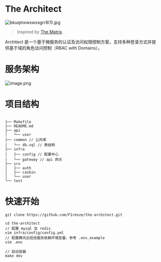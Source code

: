 # The Architect


![bkuqmxwswsxgrr8(1).jpg](https://i.loli.net/2020/02/12/Q3CTJkB26XwVdHF.jpg)
> Inspired by [The Matrix](https://en.wikipedia.org/wiki/Architect_(The_Matrix)).

Architect 是一个基于微服务的认证及访问权限控制方案，支持多种登录方式并提供基于域的角色访问控制（RBAC with Domains）。

# 服务架构

![image.png](https://i.loli.net/2020/02/12/yHq75RjnavukepZ.png)


# 项目结构

```

├── Makefile
├── README.md
├── api
│   └── user 
├── common // 公共库
│   └── db.sql // 表结构
├── infra
│   ├── config // 配置中心
│   └── gateway // api 网关
├── srv
│   ├── auth 
│   ├── casbin 
│   └── user
└── test
```

# 快速开始
```
git clone https://github.com/F1renze/the-architect.git

cd the-architect
// 配置 mysql 及 redis
vim infra/config/config.yml
// 配置腾讯云短信服务依赖环境变量，参考 .env_example
vim .env

// 启动容器
make dev
```
  
